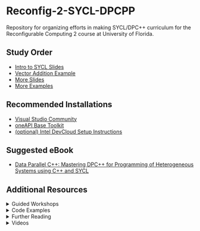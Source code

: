 # Reconfig-2-SYCL-DPCPP

Repository for organizing efforts in making SYCL/DPC++ curriculum for the Reconfigurable Computing 2 course at University of Florida.

## Study Order
* [Intro to SYCL Slides](https://github.com/BenjaminMFindley/Reconfig-2-SYCL-DPCPP/blob/main/Slides/SYCL%20intro.pptx)
* [Vector Addition Example](https://github.com/BenjaminMFindley/Reconfig-2-SYCL-DPCPP/tree/main/Examples/vector_addition)
* [More Slides](https://github.com/BenjaminMFindley/Reconfig-2-SYCL-DPCPP/tree/main/Slides)
* [More Examples](https://github.com/BenjaminMFindley/Reconfig-2-SYCL-DPCPP/tree/main/Examples)

## Recommended Installations

* [Visual Studio Community](https://visualstudio.microsoft.com/vs/community/)
* [oneAPI Base Toolkit](https://www.intel.com/content/www/us/en/developer/tools/oneapi/base-toolkit-download.html)
* [(optional) Intel DevCloud Setup Instructions](https://github.com/intel/FPGA-Devcloud/tree/master/main/Devcloud_Access_Instructions#devcloud-access-instructions)

## Suggested eBook
* [Data Parallel C++: Mastering DPC++ for Programming of Heterogeneous Systems using C++ and SYCL](https://sycl.tech) 

## Additional Resources

<details>
<summary>Guided Workshops</summary>

* [ENCSS Heterogenous Programming with SYCL Training Workshop](https://enccs.github.io/sycl-workshop/#)
* [Intel SYCL Teacher Kit](https://learning.intel.com/Developer/pages/44/sycl-programming-for-accelerated-computing-teacher-kit)
  * [Teacher Kit's oneAPI Essentials GitHub](https://github.com/oneapi-src/oneAPI-samples/tree/d403a9acd340240dff39f051d71c9d3dcbc685ac/DirectProgramming/DPC%2B%2B/Jupyter/oneapi-essentials-training)
* [CodePlay (ComputeCpp) SYCL Academy GitHub](https://github.com/codeplaysoftware/syclacademy)
  
</details>
  
<details>
<summary>Code Examples</summary>
  
* [Intel Hough transform FPGA example GitHub](https://github.com/intel/fpga-training/tree/main/fpga_oneapi_lab)
* [SYCL 'hello world' with Code Playground](https://tech.io/playgrounds/48226/introduction-to-sycl/introduction-to-sycl-2)
* [CodePlay (ComputeCpp) demos GitHub](https://github.com/codeplaysoftware/computecpp-sdk/)
* [ACANETS DPCPP examples Github](https://github.com/ACANETS/dpcpp-tutorial)
  
</details>
  

<details>
<summary>Further Reading</summary>
  
* [An Introduction to Parallel Computing in C++](http://www.cs.cmu.edu/afs/cs/academic/class/15210-s16/www/pasl.html)
* [Stanford CS193G Course with CUDA](https://github.com/jaredhoberock/stanford-cs193g-sp2010)
* [Intel FPGA Optimization Guide for oneAPI Toolkits](https://www.intel.com/content/www/us/en/develop/documentation/oneapi-fpga-optimization-guide/top.html)
  
</details>


<details>
<summary>Videos</summary>
  
* [Intel SYCL Tutorial Playlist (2020)](https://youtube.com/playlist?list=PL46sP9LM8Gsxaq-yNQTblpj63Kn10jMAf)
* [IWOCL SYCL Tutorial Playlist (2020)](https://www.iwocl.org/iwocl-2020/conference-program/)
* [CppCon SYCL Intro (2018)](https://www.youtube.com/watch?v=miqZS6aS9K0)

</details>
